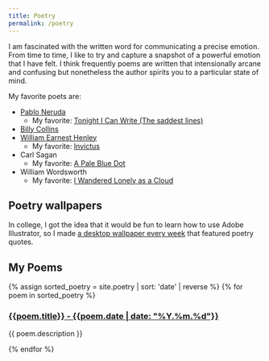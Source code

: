 ```yaml
--- 
title: Poetry
permalink: /poetry
--- 
```


I am fascinated with the written word for communicating a precise emotion. From time to time, 
I like to try and capture a snapshot of a powerful emotion that I have felt. I think frequently 
poems are written that intensionally arcane and confusing but nonetheless the author spirits you 
to a particular state of mind.

My favorite poets are: 

* [Pablo Neruda](https://www.poetryfoundation.org/poets/pablo-neruda)
    * My favorite: [Tonight I Can Write (The saddest lines)](https://allpoetry.com/Tonight-I-Can-Write-(The-Saddest-Lines))
* [Billy Collins](https://www.youtube.com/watch?v=ddw1_3ZVjTE)
* [William Earnest Henley](https://www.poetryfoundation.org/poets/william-ernest-henley)
    * My favorite: [Invictus](https://www.poetryfoundation.org/poems/51642/invictus)
* Carl Sagan
    * My favorite: [A Pale Blue Dot](https://www.planetary.org/explore/space-topics/earth/pale-blue-dot.html)
* William Wordsworth
    * My favorite: [I Wandered Lonely as a Cloud](https://www.poetryfoundation.org/poems/45521/i-wandered-lonely-as-a-cloud)

## Poetry wallpapers 
In college, I got the idea that it would be fun to learn how to use Adobe Illustrator, so I made [a desktop wallpaper every week](https://www.behance.net/gallery/19454861/Wallpapers) 
that featured poetry quotes.

## My Poems
{% assign sorted_poetry = site.poetry | sort: 'date' | reverse %}
{% for poem in sorted_poetry %}
<h3>
    <a href="{{ poem.url}}">
    {{poem.title}}
    - {{poem.date | date: "%Y.%m.%d"}}
    </a>
</h3>
<p>{{ poem.description }}</p>
{% endfor %}
